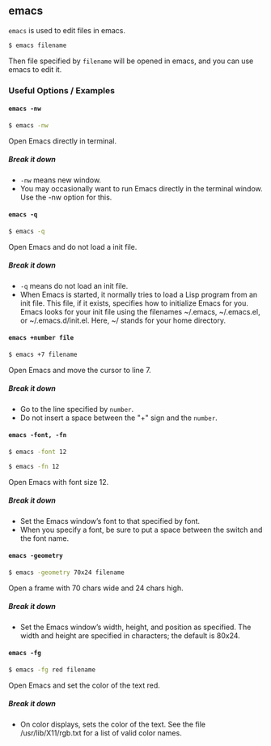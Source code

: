---
---

emacs
--

`emacs` is used to edit files in emacs.

~~~ bash
$ emacs filename
~~~

Then file specified by `filename` will be opened in emacs, and you can use emacs to edit it.

<!--more-->

### Useful Options / Examples

#### `emacs -nw`

~~~ bash
$ emacs -nw
~~~

Open Emacs directly in terminal.

##### Break it down

 * `-nw` means new window.
 * You may occasionally want to run Emacs directly in the terminal window.  Use the -nw option for this.

#### `emacs -q`

~~~ bash
$ emacs -q
~~~

Open Emacs and do not load a init file.

##### Break it down

 * `-q` means do not load an init file.
 * When Emacs is started, it normally tries to load a Lisp program from an init file.
   This file, if it exists, specifies how to initialize Emacs for you. Emacs looks for
   your init file using the filenames ~/.emacs, ~/.emacs.el, or ~/.emacs.d/init.el. Here,
   ~/ stands for your home directory.

#### `emacs +number file`

~~~ bash
$ emacs +7 filename
~~~

Open Emacs and move the cursor to line 7.

##### Break it down
 * Go to the line specified by `number`.
 * Do not insert a space between the "+" sign and the `number`.

#### `emacs -font, -fn`

~~~ bash
$ emacs -font 12
~~~

~~~ bash
$ emacs -fn 12
~~~

Open Emacs with font size 12.

##### Break it down

 * Set the Emacs window’s font to that specified by font.
 * When you specify a font, be sure to put a space between the switch and the font name.

#### `emacs -geometry`

~~~ bash
$ emacs -geometry 70x24 filename
~~~

Open a frame with 70 chars wide and 24 chars high.

##### Break it down

 * Set the Emacs window’s width, height, and position as specified. The width and height are specified
   in characters; the default is 80x24.

#### `emacs -fg`

~~~ bash
$ emacs -fg red filename
~~~

Open Emacs and set the color of the text red.

##### Break it down

 * On color displays, sets the color of the text.
   See the file /usr/lib/X11/rgb.txt for a list of valid color names.
